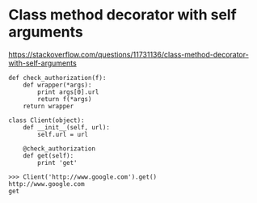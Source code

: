 # Class method decorator with self arguments

https://stackoverflow.com/questions/11731136/class-method-decorator-with-self-arguments

```
def check_authorization(f):
    def wrapper(*args):
        print args[0].url
        return f(*args)
    return wrapper

class Client(object):
    def __init__(self, url):
        self.url = url

    @check_authorization
    def get(self):
        print 'get'

>>> Client('http://www.google.com').get()
http://www.google.com
get
```

